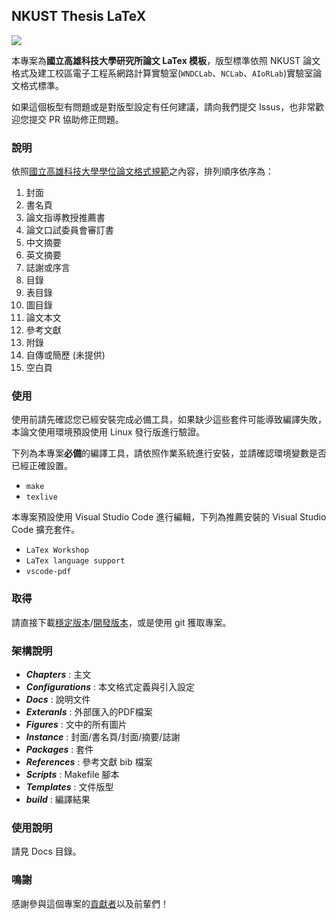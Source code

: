 ## NKUST Thesis LaTeX

![](https://www.nkust.edu.tw/var/file/0/1000/img/513/182513897.png)

本專案為**國立高雄科技大學研究所論文 LaTex 模板**，版型標準依照 NKUST 論文格式及建工校區電子工程系網路計算實驗室(`WNDCLab`、`NCLab`、`AIoRLab`)實驗室論文格式標準。

如果這個板型有問題或是對版型設定有任何建議，請向我們提交 Issus，也非常歡迎您提交 PR 協助修正問題。

### 說明

依照[國立高雄科技大學學位論文格式規範](https://ceed.nkust.edu.tw/app/index.php?Action=downloadfile&file=WVhSMFlXTm9MekV3TDNCMFlWOHhPRFEzWHpJMk5qRXhNakJmTVRZMk9EVXVjR1Jt&fname=WSGGTSB00010A1KK50LKRKHGSTTW25B1RKFG40NPQPRLFG40ROFCLL54WWOODGOK44CCIH15A404GDJGVWPKTS14B0MOGCHCCC35DCTSZWB030FC145424DCGCLK0115JCLKSXHGTWFGSWHCUS30A110)之內容，排列順序依序為：

1. 封面
2. 書名頁
3. 論文指導教授推薦書
4. 論文口試委員會審訂書
5. 中文摘要
6. 英文摘要
7. 誌謝或序言
8. 目錄
9. 表目錄
10. 圖目錄
11. 論文本文
12. 參考文獻
13. 附錄
14. 自傳或簡歷 (未提供)
15. 空白頁

### 使用

使用前請先確認您已經安裝完成必備工具，如果缺少這些套件可能導致編譯失敗，本論文使用環境預設使用 Linux 發行版進行驗證。

下列為本專案**必備**的編譯工具，請依照作業系統進行安裝，並請確認環境變數是否已經正確設置。

* `make`
* `texlive`

本專案預設使用 Visual Studio Code 進行編輯，下列為推薦安裝的 Visual Studio Code 擴充套件。

* `LaTex Workshop`
* `LaTex language support`
* `vscode-pdf`

### 取得

請直接下載[穩定版本](https://github.com/yuhao-kuo/NKUST-thesis-template/releases)/[開發版本](https://github.com/yuhao-kuo/NKUST-thesis-template/archive/master.zip)，或是使用 git 獲取專案。

### 架構說明

* ***Chapters*** : 主文
* ***Configurations*** : 本文格式定義與引入設定
* ***Docs*** : 說明文件
* ***Exteranls*** : 外部匯入的PDF檔案
* ***Figures*** : 文中的所有圖片
* ***Instance*** : 封面/書名頁/封面/摘要/誌謝
* ***Packages*** : 套件
* ***References*** : 參考文獻 bib 檔案
* ***Scripts*** : Makefile 腳本
* ***Templates*** : 文件版型
* ***build*** : 編譯結果

### 使用說明

請見 Docs 目錄。

### 鳴謝

感謝參與這個專案的[貢獻者](https://github.com/yuhao-kuo/NKUST-thesis-template/graphs/contributors)以及前輩們！


